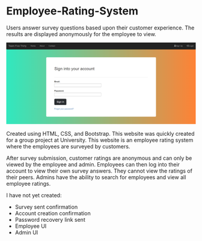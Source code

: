 # Employee-Rating-System
Users answer survey questions based upon their customer experience. The results are displayed anonymously for the employee to view.

![Screenshot](login_screenshot.png)

Created using HTML, CSS, and Bootstrap.
This website was quickly created for a group project at University.
This website is an employee rating system where the employees are surveyed by customers.

After survey submission, customer ratings are anonymous and can only be viewed by the employee and admin.
Employees can then log into their account to view their own survey answers. They cannot view the ratings of their peers.
Admins have the ability to search for employees and view all employee ratings.

I have not yet created:
* Survey sent confirmation
* Account creation confirmation
* Password recovery link sent
* Employee UI
* Admin UI